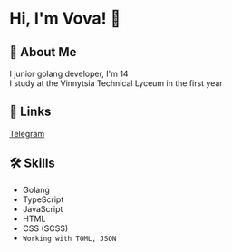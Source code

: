 # Hi, I'm Vova! 👋

## 🚀 About Me 
I junior golang developer, I'm 14\
I study at the Vinnytsia Technical Lyceum in the first year

## 🔗 Links 

[Telegram](https://t.me/GlobalA_A)

## 🛠 Skills
- Golang
- TypeScript
- JavaScript
- HTML
- CSS (SCSS)
- `Working with TOML, JSON`
